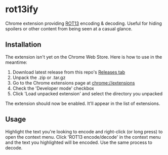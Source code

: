 # rot13ify

Chrome extension providing [ROT13](https://en.wikipedia.org/wiki/ROT13) encoding & decoding. Useful for hiding spoilers or other content from being seen at a casual glance.

## Installation
The extension isn't yet on the Chrome Web Store. Here is how to use in the meantime:

1. Download latest release from this repo's [Releases tab](https://github.com/tjallen/rot13ify/releases)
2. Unpack the .zip or .tar.gz
3. Go to the Chrome extensions page at [chrome://extensions](chrome://extensions)
4. Check the 'Developer mode' checkbox
5. Click 'Load unpacked extension' and select the directory you unpacked

The extension should now be enabled. It'll appear in the list of extensions.

## Usage
Highlight the text you're looking to encode and right-click (or long press) to open the context menu. Click 'ROT13 encode/decode' in the context menu and the text you highlighted will be encoded. Use the same process to decode.
